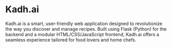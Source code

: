 # Kadh.ai
Kadh.ai is a smart, user-friendly web application designed to revolutionize the way you discover and manage recipes. Built using Flask (Python) for the backend and a modular HTML/CSS/JavaScript frontend, Kadh.ai offers a seamless experience tailored for food lovers and home chefs.
